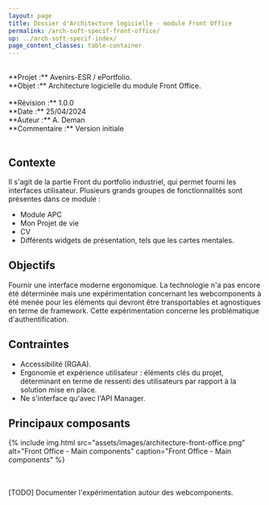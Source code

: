 ```yaml
---
layout: page
title: Dossier d'Architecture logicielle - module Front Office
permalink: /arch-soft-specif-front-office/
up: ../arch-soft-specif-index/
page_content_classes: table-container
---
```


<br/>
**Projet :** Avenirs-ESR / ePortfolio. <br/>
**Objet :** Architecture logicielle du module Front Office.<br/>
<br/>
**Révision :** 1.0.0<br/>
**Date :** 25/04/2024<br/>
**Auteur :** A. Deman<br/>
**Commentaire :** Version initiale<br/>
<br/>

## Contexte 
Il s'agit de la partie Front du portfolio industriel, qui permet fourni les interfaces utilisateur.
Plusieurs grands groupes de fonctionnalités sont présentes dans ce module :
- Module APC
- Mon Projet de vie
- CV
- Différents widgets de présentation, tels que les cartes mentales.

## Objectifs
Fournir une interface moderne ergonomique. La technologie n'a pas encore été déterminée mais une expérimentation concernant les webcomponents à été menée pour les éléments qui devront être transportables et agnostiques en terme de framework. Cette expérimentation concerne les problématique d'authentification.

## Contraintes
- Accessibilité (RGAA).
- Ergonomie  et expérience utilisateur : éléments clés du projet, déterminant en terme de ressenti des utilisateurs par rapport à la solution mise en place.  
- Ne s'interface qu'avec l'API Manager.

## Principaux composants

{% include img.html
        src="assets/images/architecture-front-office.png"
        alt="Front Office - Main components"
        caption="Front Office - Main components"
%}



<br/><br/>
[TODO] Documenter l'expérimentation autour des webcomponents.